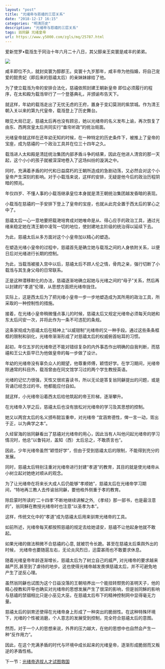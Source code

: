 ```yaml
---
layout: "post"
title: "光绪帝与慈禧的三层关系"
date: "2018-12-17 16:15"
categories: "明清历史"
description: "光绪帝与慈禧的三层关系"
tags: 翁同龢 光绪皇帝
url: https://www.y5000.com/zgls/mq/25787.html
---
```






爱新觉罗•载湉生于同治十年六月二十八日，其父醇亲王奕寰是咸丰的弟弟。

![](https://img.y5000.com/uploads/allimg/170927/13-1F92G52936421.jpg)

咸丰即位不久，就封奕寰为醇郡王。奕寰十九岁那年，咸丰帝为他指婚，将自己宠爱的懿贵妃（即后来的慈禧太后）的亲妹妹嫁给了他。

为了使立载湉为帝的安排合法化，慈禧依照封建王朝新皇帝 即位必须履行的程序，在太和殿为载湉举行了一个登基典礼，并颁谕布告天下。

就这样，年幼的载湉走出了无忧无虑的王府，置身于变幻莫测的紫禁城。作为清王朝入关以来的第九代皇帝，载湉登上了历史舞台。

眼见大局已定，慈禧太后再也没有顾忌，她以光绪帝的名义发布上谕，再次恢复了由东、西两宫皇太后共同实行“垂帘听政”的统治局面。

光绪皇帝就这样在还年幼无知的时候，在一种特定的历史条件下，被推上了皇帝的宝座，成为慈禧的一个政治工具并在位三十四年之久。

载湉进人太和殿是清廷统治集团内部矛盾斗争的结果，因此在他进人清宫的那一天起，这个小小的孩子就被深深地卷入了这场纠纷的漩涡之中。

同时，充满着矛盾的时代和日益腐朽的王朝所造成的急剧动荡，又必然会对这个小皇帝产生深刻的影响。对于小载湉来说，这样的安排，无疑是他今后的政治历程阴暗的预兆。

年仅四岁、不懂人事的小载湉继承皇位本身就是清王朝统治集团越发昏暗的表现。

小载湉在慈禧的一手安排下登上了皇帝的宝座，也就从此完全置于西太后的掌心之中了。

慈禧太后一心一意地要把载滟培育成对她唯命是从、得心应手的政治工具，通过光绪来稳定她在清王朝中凌驾一切的地位，使封建地主阶级的统治得以延续下去。

为此，慈禧太后从多方面对这个小皇帝加以精心的塑造。

在塑造光绪小皇帝的过程中，慈禧首先是确立她与载湉之间的人身依附关系，以便日后对光绪进行长期的控制。

为此，当载湉被接入宫中以后，慈禧太后不顾人伦之情，骨肉之亲，强行切断了小载湉与其生身父母的日常联系。

正是这种潜移默化的办法，慈禧逐渐地确立起她与光绪之间的“母子”关系，然后再以封建的“孝道”伦理，从思想方面把光绪帝拢住。

实际上，这是西太后为了把光绪小皇帝一步一步地塑造成为其所用的政治工具，所采取的一种控制性的措施。

接着，在光绪小皇帝稍微懂点事儿的时候，慈禧太后又规定光绪帝必须每天向她和东太后问安一次，并将此作为一条不可违犯的条规。

这条家规成为慈禧太后在精神上“以威钳制”光绪帝的又一种手段。通过这些条条框框的限制和驯化，光绪帝渐渐形成了对慈禧太后的权威俯首帖耳的习惯。

起初，年仅五岁的光绪帝还不能对错综复杂的内外事态作出明确的自我判断，而慈禧和王公大臣早已为他做皇帝的每一步做了设计。

年幼的光绪帝没有辜负众人的期望，他尊重师傅，颖悟好学。在学习期间，光绪帝除通常的科目外，载湉曾由在同文馆学习过的两个学生教授英语。

光绪的记忆力很强，天性又很欢喜读书，所以无论是答复翁同龢提出的问题，或是背诵已经念过的书，他都能应付自如。

就这样，小光绪帝沿着西太后给他筑起的帝王阶梯，逐渐攀升。

在光绪帝入学之后，慈禧太后也没有放松对光绪帝的学习及其思想的控制。

她又以两宫太后的名义颁布懿旨重申，对光绪帝 “宜涵育德性，俾一言一动，胥出于正，以为典学之本”。

久经宦海的翁同龢看出了慈禧对光绪帝的用心，因此当有人叫他问起光绪帝的学习情况时，他总“以鲁钝对，盖知（西）太后忌之，不敢质言也”。

因此，少年光绪帝虽然“颖悟好学”，但由于受到慈禧太后的限制，不能得到充分的发展。

同时，慈禧太后特别注重对光绪帝进行封建“孝道”的教育，其目的就是使光绪帝从小树立起对她绝对顺从的观念。

为了让光绪帝在将来长大成人后仍能够“孝顺她”，慈禧太后在光绪帝学习期间，“特地再三教人去传谕翁同龢，要他格外侧重于孝的教育。

除启蒙时所读的‘二十四孝’不断地继续讲解之外, 《孝经》那一部书，也是最注意的”，翁同穌在教授光绪帝时也注意“以圣孝为本”。

这样，传统文化中的“孝道”成为慈禧太后用来驯育光绪帝的工具。

如前所述，光绪帝每天都按照慈禧的规定去给她请安，慈禧不让他起身他就不敢起。

如果光绪的做法稍微不合慈禧的心意, 就被罚令长跪。甚至在慈禧太后乘舆外出的时候， 光绪帝也要随扈左右，无论炎风烈日，迅雷甚雨也不敢要求休息。

随着光绪皇帝年龄逐渐增长，慈禧太后为了树立自己的威严,
对光绪帝的要求越来越严厉,甚至到了虐待的地步。这也使得光绪帝越发畏惧慈禧太后，并不可避免地产生了逆反心理。

虽然翁同龢也试图为这个日益没落的王朝培养出一个能扭转颓势的圣明天子，他的精心授教和开导也确实对光绪帝的思想发展产生了很深的影响，但是翁同穌的影响与慈禧的禁锢相比只是小巫见大巫，在慈禧太后布下的精神控制网中显得毫无力量。

慈禧太后的驯育还使得在光绪帝身上形成了一种突出的脆弱性。在这种特殊环境下，光绪的个性被消磨，个人意志的发展受到控制，完全符合慈禧太后的意图。

然而，对于一个人的思想来说，外界的压力越大，在他的思想中也自然会产生一种“反作用力”。

因此，在这个充满矛盾的时代与环境中成长起来的光绪皇帝，逐渐形成脆弱而又叛逆的矛盾性格。

下一节：[光绪帝选拔人才试图救国](https://www.y5000.com/zgls/mq/25789.html)
